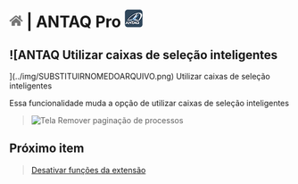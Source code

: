 # [![Home](../img/home.png)](../) |  ANTAQ Pro ![Icone](../img/icon-32.png)

## ![ANTAQ  Utilizar caixas de seleção inteligentes
](../img/SUBSTITUIRNOMEDOARQUIVO.png)   Utilizar caixas de seleção inteligentes

Essa funcionalidade muda a opção de utilizar caixas de seleção inteligentes

> ![Tela Remover paginação de processos](../img/SUBSTITUIRNOMEDOARQUIVO.gif)  

## Próximo item

> [Desativar funções da extensão](../pages/DESATIVARFUNCOES.md)
